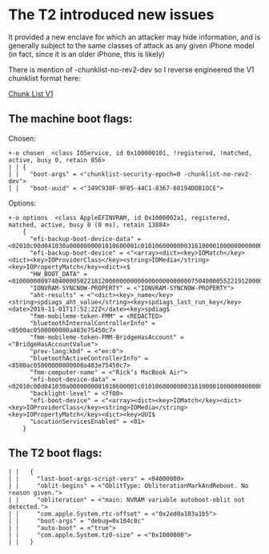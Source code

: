 # The T2 introduced new issues

It provided a new enclave for which an attacker may hide information, and is generally subject to the same classes of attack as any given iPhone model (in fact, since it is an older iPhone, this is likely)

There is mention of -chunklist-no-rev2-dev so I reverse engineered the V1 chunklist format here:

[Chunk List V1](https://github.com/rickmark/mojo_thor/blob/master/T2/ChunkList.md)


## The machine boot flags:

Chosen:
```
+-o chosen  <class IOService, id 0x100000101, !registered, !matched, active, busy 0, retain 856>
| | {
| |   "boot-args" = <"chunklist-security-epoch=0 -chunklist-no-rev2-dev">
| |   "boot-uuid" = <"349C938F-9F05-44C1-8367-60194DDB1DCE">
```

Options:
```
+-o options  <class AppleEFINVRAM, id 0x1000002a1, registered, matched, active, busy 0 (0 ms), retain 13884>
    {
      "efi-backup-boot-device-data" = <02010c00d041030a0000000001010600001c0101060000000316100001000000000000000000000004012a0002000000062c0100000000000a82$
      "efi-backup-boot-device" = <"<array><dict><key>IOMatch</key><dict><key>IOProviderClass</key><string>IOMedia</string><key>IOPropertyMatch</key><dict><$
      "HW_BOOT_DATA" = <01000000097404000050221812000000000000000000000000750400005522191200000000000000000000000076040000002322120000000000000000000000007$
      "IONVRAM-SYNCNOW-PROPERTY" = <"IONVRAM-SYNCNOW-PROPERTY">
      "aht-results" = <"<dict><key>_name</key><string>spdiags_aht_value</string><key>spdiags_last_run_key</key><date>2019-11-01T17:52:22Z</date><key>spdiag$
      "fmm-mobileme-token-FMM" = <REDACTED>
      "bluetoothInternalControllerInfo" = <8500ac0500000000a483e75450c7>
      "fmm-mobileme-token-FMM-BridgeHasAccount" = <"BridgeHasAccountValue">
      "prev-lang:kbd" = <"en:0">
      "bluetoothActiveControllerInfo" = <8500ac05000000000000a483e75450c7>
      "fmm-computer-name" = <"Rick’s MacBook Air">
      "efi-boot-device-data" = <02010c00d041030a0000000001010600001c0101060000000316100001000000000000000000000004012a0002000000062c0100000000000a824607000$
      "backlight-level" = <7f00>
      "efi-boot-device" = <"<array><dict><key>IOMatch</key><dict><key>IOProviderClass</key><string>IOMedia</string><key>IOPropertyMatch</key><dict><key>UUI$
      "LocationServicesEnabled" = <01>
    }
```

## The T2 boot flags:

```    | +-o options  <class IORegistryEntry:IOService:IODTNVRAM, id 0x100000106, registered, matched, active, busy 0 (5 ms), retain 8>
| |   {
| |     "last-boot-args-script-vers" = <04000000>
| |     "oblit-begins" = <"OblitType: ObliterationMarkAndReboot. No reason given.">
| |     "obliteration" = <"main: NVRAM variable autoboot-oblit not detected.">
| |     "com.apple.System.rtc-offset" = <"0x2ed0a103a1b5">
| |     "boot-args" = "debug=0x104c0c"
| |     "auto-boot" = <"true">
| |     "com.apple.System.tz0-size" = <"0x1000000">
| |   }
```
